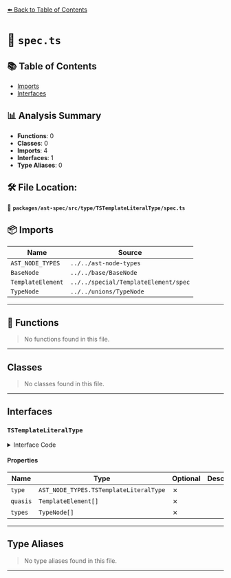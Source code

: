[⬅️ Back to Table of Contents](../../../../../index.md)

# 📄 `spec.ts`

## 📚 Table of Contents

- [Imports](#imports)
- [Interfaces](#interfaces)

## 📊 Analysis Summary

- **Functions**: 0
- **Classes**: 0
- **Imports**: 4
- **Interfaces**: 1
- **Type Aliases**: 0

## 🛠️ File Location:
📂 **`packages/ast-spec/src/type/TSTemplateLiteralType/spec.ts`**

## 📦 Imports

| Name | Source |
|------|--------|
| `AST_NODE_TYPES` | `../../ast-node-types` |
| `BaseNode` | `../../base/BaseNode` |
| `TemplateElement` | `../../special/TemplateElement/spec` |
| `TypeNode` | `../../unions/TypeNode` |


---

## 🔧 Functions

> No functions found in this file.


---

## Classes

> No classes found in this file.


---

## Interfaces

### `TSTemplateLiteralType`

<details><summary>Interface Code</summary>

```ts
export interface TSTemplateLiteralType extends BaseNode {
  type: AST_NODE_TYPES.TSTemplateLiteralType;
  quasis: TemplateElement[];
  types: TypeNode[];
}
```
</details>

#### Properties

| Name | Type | Optional | Description |
|------|------|----------|-------------|
| `type` | `AST_NODE_TYPES.TSTemplateLiteralType` | ✗ |  |
| `quasis` | `TemplateElement[]` | ✗ |  |
| `types` | `TypeNode[]` | ✗ |  |


---

## Type Aliases

> No type aliases found in this file.


---